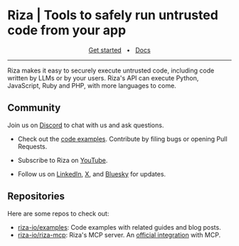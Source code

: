 # Riza | Tools to safely run untrusted code from your app

<div align="center">
  <a href="[https://riza.io/](https://docs.riza.io/introduction)">Get started</a>
  <span>&nbsp;&nbsp;•&nbsp;&nbsp;</span>
  <a href="https://docs.riza.io">Docs</a>
  <hr />
</div>

Riza makes it easy to securely execute untrusted code, including code written by LLMs or by your users. Riza's API can execute Python, JavaScript, Ruby and PHP, with more languages to come.

## Community

Join us on [Discord](https://discord.gg/4P6PUeJFW5) to chat with us and ask questions.

- Check out the [code examples](https://github.com/riza-io/examples). Contribute by filing bugs or opening Pull Requests.

- Subscribe to Riza on [YouTube](https://www.youtube.com/@Riza-Inc).

- Follow us on [LinkedIn](https://www.linkedin.com/company/riza-inc/), [X](https://x.com/rizaio), and [Bluesky](https://bsky.app/profile/riza.io) for updates.

## Repositories

Here are some repos to check out:

- [riza-io/examples](https://github.com/riza-io/examples): Code examples with related guides and blog posts.
- [riza-io/riza-mcp](https://github.com/riza-io/riza-mcp): Riza's MCP server. An [official integration](https://github.com/modelcontextprotocol/servers?tab=readme-ov-file#%EF%B8%8F-official-integrations) with MCP.
